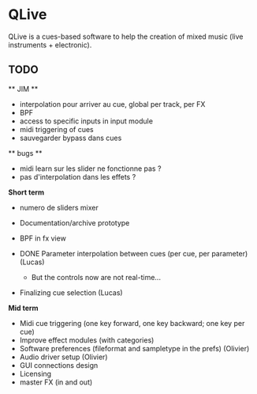 QLive
=====

QLive is a cues-based software to help the creation of mixed music 
(live instruments + electronic).
  
TODO
----
** JIM **
- interpolation pour arriver au cue, global per track, per FX
- BPF
- access to specific inputs in input module
- midi triggering of cues
- sauvegarder bypass dans cues


** bugs **

- midi learn sur les slider ne fonctionne pas ?
- pas d'interpolation dans les effets ?

**Short term**


- numero de sliders mixer
- Documentation/archive prototype
- BPF in fx view

- DONE Parameter interpolation between cues (per cue, per parameter) (Lucas)
    - But the controls now are not real-time...
- Finalizing cue selection (Lucas)


**Mid term**

- Midi cue triggering (one key forward, one key backward; one key per cue)
- Improve effect modules (with categories)
- Software preferences (fileformat and sampletype in the prefs) (Olivier)
- Audio driver setup (Olivier)
- GUI connections design
- Licensing
- master FX (in and out)



